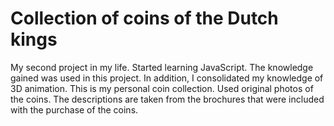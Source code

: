 # Collection of coins of the Dutch kings

My second project in my life. Started learning JavaScript. The knowledge gained was used in this project. In addition, I consolidated my knowledge of 3D animation.
This is my personal coin collection. Used original photos of the coins. The descriptions are taken from the brochures that were included with the purchase of the coins.
